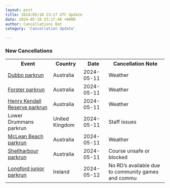 ```yaml
---
layout: post
title: 2024/05/10 23:17 UTC Update
date: 2024-05-10 23:17:46 +0000
author: Cancellations Bot
category: 'Cancellation Update'

---
```


<h3>New Cancellations</h3>
<div class='hscrollable'>
<table style='width: 100%'>
    <tr>
        <th>Event</th>
        <th>Country</th>
        <th>Date</th>
        <th>Cancellation Note</th>
    </tr>
    <tr>
        <td><a href="https://www.parkrun.com.au/dubbo">Dubbo parkrun</a></td>
        <td>Australia</td>
        <td>2024-05-11</td>
        <td>Weather</td>
    </tr>
    <tr>
        <td><a href="https://www.parkrun.com.au/forster">Forster parkrun</a></td>
        <td>Australia</td>
        <td>2024-05-11</td>
        <td>Weather</td>
    </tr>
    <tr>
        <td><a href="https://www.parkrun.com.au/henrykendallreserve">Henry Kendall Reserve parkrun</a></td>
        <td>Australia</td>
        <td>2024-05-11</td>
        <td>Weather</td>
    </tr>
    <tr>
        <td>Lower Drummans parkrun</td>
        <td>United Kingdom</td>
        <td>2024-05-11</td>
        <td>Staff issues</td>
    </tr>
    <tr>
        <td><a href="https://www.parkrun.com.au/mcleanbeach">McLean Beach parkrun</a></td>
        <td>Australia</td>
        <td>2024-05-11</td>
        <td>Weather</td>
    </tr>
    <tr>
        <td><a href="https://www.parkrun.com.au/shellharbour">Shellharbour parkrun</a></td>
        <td>Australia</td>
        <td>2024-05-11</td>
        <td>Course unsafe or blocked</td>
    </tr>
    <tr>
        <td><a href="https://www.parkrun.ie/longford-juniors">Longford junior parkrun</a></td>
        <td>Ireland</td>
        <td>2024-05-12</td>
        <td>No RD’s available due to community games and commu</td>
    </tr>
</table>
</div>
